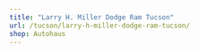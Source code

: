 ```yaml
---
title: "Larry H. Miller Dodge Ram Tucson"
url: /tucson/larry-h-miller-dodge-ram-tucson/
shop: Autohaus
---
```

